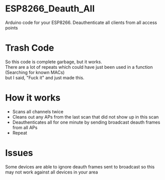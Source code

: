 # ESP8266_Deauth_All
Arduino code for your ESP8266. Deauthenticate all clients from all access points

# Trash Code
So this code is complete garbage, but it works.  
There are a lot of repeats which could have just been used in a function (Searching for known MACs)  
but I said, "Fuck it" and just made this.

# How it works
* Scans all channels twice
* Cleans out any APs from the last scan that did not show up in this scan
* Deauthenticates all for one minute by sending broadcast deauth frames from all APs
* Repeat

# Issues
Some devices are able to ignore deauth frames sent to broadcast so this may not work against all devices in your area

